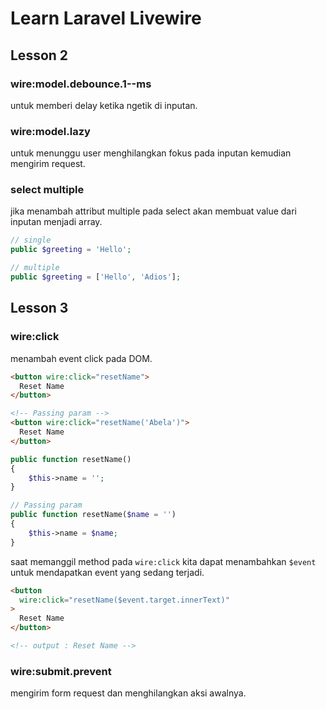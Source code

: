 # Learn Laravel Livewire

## Lesson 2

### wire:model.debounce.1--ms

untuk memberi delay ketika ngetik di inputan.

### wire:model.lazy

untuk menunggu user menghilangkan fokus pada inputan kemudian mengirim request.

### select multiple

jika menambah attribut multiple pada select akan membuat value dari inputan menjadi array.

```php
// single
public $greeting = 'Hello';

// multiple
public $greeting = ['Hello', 'Adios'];
```

## Lesson 3

### wire:click

menambah event click pada DOM.

```html
<button wire:click="resetName">
  Reset Name
</button>

<!-- Passing param -->
<button wire:click="resetName('Abela')">
  Reset Name
</button>
```

```php
public function resetName()
{
    $this->name = '';
}

// Passing param
public function resetName($name = '')
{
    $this->name = $name;
}
```

saat memanggil method pada `wire:click` kita dapat menambahkan `$event` untuk mendapatkan event yang sedang terjadi.

```html
<button
  wire:click="resetName($event.target.innerText)"
>
  Reset Name
</button>

<!-- output : Reset Name -->
```

### wire:submit.prevent

mengirim form request dan menghilangkan aksi awalnya.